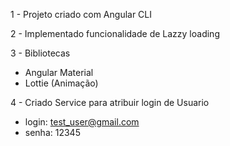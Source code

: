 1 - Projeto criado com Angular CLI

2 - Implementado funcionalidade de Lazzy loading

3 - Bibliotecas
  - Angular Material
  - Lottie (Animação)

4 - Criado Service para atribuir login de Usuario
  - login: test_user@gmail.com
  - senha: 12345